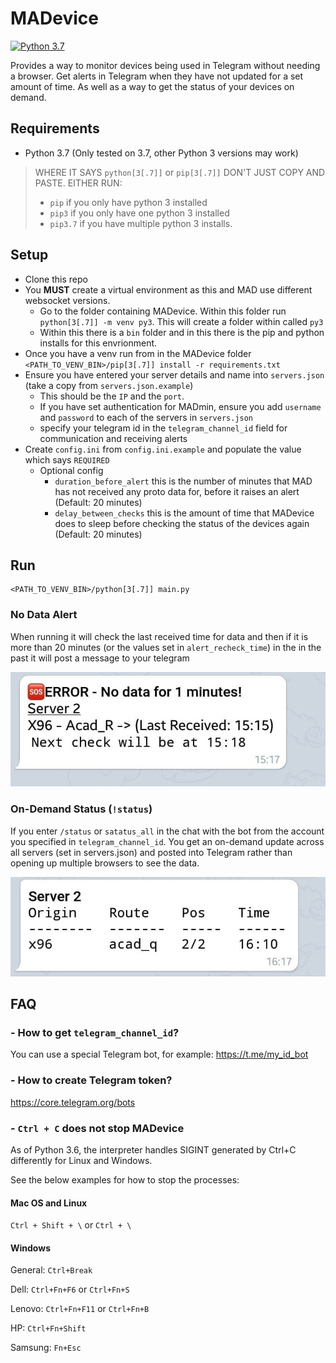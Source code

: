 # MADevice

[![Python 3.7](https://img.shields.io/badge/python-3.7-blue.svg)](https://www.python.org/downloads/release/python-370/)

Provides a way to monitor devices being used in Telegram without needing a browser. Get alerts in Telegram when they have not updated for a set amount of time. As well as a way to get the status of your devices on demand.

## Requirements
* Python 3.7 (Only tested on 3.7, other Python 3 versions may work)

> WHERE IT SAYS `python[3[.7]]` or  `pip[3[.7]]` DON'T JUST COPY AND PASTE. EITHER RUN:
> * `pip` if you only have python 3 installed
> * `pip3` if you only have one python 3 installed
> * `pip3.7` if you have multiple python 3 installs.

## Setup
* Clone this repo
* You **MUST** create a virtual environment as this and MAD use different websocket versions.
   * Go to the folder containing MADevice. Within this folder run `python[3[.7]] -m venv py3`. This will create a folder within called `py3`
   * Within this there is a `bin` folder and in this there is the pip and python installs for this envrionment.
* Once you have a venv run from in the MADevice folder `<PATH_TO_VENV_BIN>/pip[3[.7]] install -r requirements.txt`
* Ensure you have entered your server details and name into `servers.json` (take a copy from `servers.json.example`)
    * This should be the `IP` and the `port`.
    * If you have set authentication for MADmin, ensure you add `username` and `password` to each of the servers in `servers.json`
    * specify your telegram id in the `telegram_channel_id` field for communication and receiving alerts
* Create `config.ini` from `config.ini.example` and populate the value which says `REQUIRED`
    * Optional config
        * `duration_before_alert` this is the number of minutes that MAD has not received any proto data for, before it raises an alert (Default: 20 minutes)
        * `delay_between_checks` this is the amount of time that MADevice does to sleep before checking the status of the devices again (Default: 20 minutes)

## Run

```
<PATH_TO_VENV_BIN>/python[3[.7]] main.py
```

### No Data Alert
When running it will check the last received time for data and then if it is more than 20 minutes (or the values set in `alert_recheck_time`) in the in the past it will post a message to  your telegram

![alert image](images/alert.png)

### On-Demand Status (`!status`)

If you enter `/status` or `satatus_all` in the chat with the bot from the account you specified in `telegram_channel_id`. You get an on-demand update across all servers (set in servers.json) and posted into Telegram rather than opening up multiple browsers to see the data.

![status image](images/status.png)


## FAQ

### - How to get `telegram_channel_id`?

You can use a special Telegram bot, for example:
https://t.me/my_id_bot

### - How to create Telegram token?

https://core.telegram.org/bots

### - `Ctrl + C` does not stop MADevice
As of Python 3.6, the interpreter handles SIGINT generated by Ctrl+C differently for Linux and Windows.

See the below examples for how to stop the processes:
#### Mac OS and Linux

`Ctrl + Shift + \` or `Ctrl + \`

#### Windows

General: `Ctrl+Break`

Dell: `Ctrl+Fn+F6` or `Ctrl+Fn+S`

Lenovo: `Ctrl+Fn+F11` or `Ctrl+Fn+B`

HP: `Ctrl+Fn+Shift`

Samsung: `Fn+Esc`
